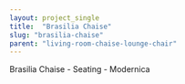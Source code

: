 ```yaml
---
layout: project_single
title:  "Brasilia Chaise"
slug: "brasilia-chaise"
parent: "living-room-chaise-lounge-chair"
---
```

Brasilia Chaise - Seating - Modernica